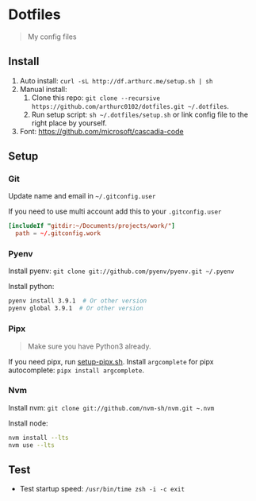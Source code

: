 # Dotfiles

> My config files

## Install

1. Auto install: `curl -sL http://df.arthurc.me/setup.sh | sh`
2. Manual install:
   1. Clone this repo: `git clone --recursive https://github.com/arthurc0102/dotfiles.git ~/.dotfiles`.
   2. Run setup script: `sh ~/.dotfiles/setup.sh` or link config file to the right place by yourself.
3. Font: <https://github.com/microsoft/cascadia-code>

## Setup

### Git

Update name and email in `~/.gitconfig.user`

If you need to use multi account add this to your `.gitconfig.user`

```conf
[includeIf "gitdir:~/Documents/projects/work/"]
  path = ~/.gitconfig.work
```

### Pyenv

Install pyenv: `git clone git://github.com/pyenv/pyenv.git ~/.pyenv`

Install python:

```bash
pyenv install 3.9.1  # Or other version
pyenv global 3.9.1  # Or other version
```

### Pipx

> Make sure you have Python3 already.

If you need pipx, run [setup-pipx.sh](./setup-pipx.sh).
Install `argcomplete` for pipx autocomplete: `pipx install argcomplete`.

### Nvm

Install nvm: `git clone git://github.com/nvm-sh/nvm.git ~.nvm`

Install node:

```bash
nvm install --lts
nvm use --lts
```

## Test

- Test startup speed: `/usr/bin/time zsh -i -c exit`
